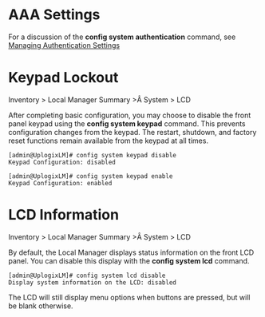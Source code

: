 <!-- 5.4 -->

# AAA Settings

For a discussion of the **config system authentication** command, see [Managing Authentication Settings](http://uplogix.com/docs/local-manager-user-guide/managing-user-accounts/managing-authentication-settings)

# Keypad Lockout

<div class='ucc' />Inventory > Local Manager Summary >Â System > LCD</div>

After completing basic configuration, you may choose to disable the front panel keypad using the **config system keypad** command. This prevents configuration changes from the keypad. The restart, shutdown, and factory reset functions remain available from the keypad at all times. 

```
[admin@UplogixLM]# config system keypad disable
Keypad Configuration: disabled

[admin@UplogixLM]# config system keypad enable 
Keypad Configuration: enabled
```

# LCD Information

<div class='ucc' />Inventory > Local Manager Summary >Â System > LCD</div>

By default, the Local Manager displays status information on the front LCD panel. You can disable this display with the **config system lcd** command.

```
[admin@UplogixLM]# config system lcd disable
Display system information on the LCD: disabled
```

The LCD will still display menu options when buttons are pressed, but will be blank otherwise.